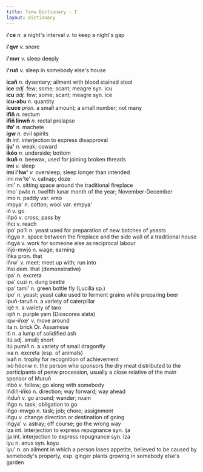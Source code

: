 ```yaml
---
title: Tanw Dictionary - I
layout: dictionary
---
```


__i'ce__	      _n._	  a night's interval	_v._	to keep a night's gap  

__i'qvr__	      _v._	  snore  	 

__i'mvr__	      _v._	  sleep deeply      

__i'ruñ__	      _v._	  sleep in somebody else's house     

__icañ__	      _n._	  dysentery; ailment with blood stained stool    	  	
__ice__	        _adj._	few; some; scant; meagre	syn.	icu    
__icu__	        _adj._	few; some; scant; meagre	syn.	ice  
__icu-abu__	    _n._	  quantity	  	  
__icuce__	      _pron._	a small amount; a small number; not many	  	  
__ifiñ__	      _n._	  rectum		  
__ifiñ linwñ__	_n._	  rectal prolapse	    	
__ifo'__	      _n._	  machete	  	  
__igw__	        _n._	  evil spirits	    	
__ih__	        _int._	interjection to express disapproval		    
__iju'__	      _n._	  weak; coward		  
__ikóo__	      _n._	  underside; bottom		  
__ikuñ__	      _n._	  beewax, used for joining broken threads		  
__imi__	        _v._	  sleep		  
__imi i'hw'__	  _v._	 oversleep; sleep longer than intended	  	
imi nw'te'	v.	catnap; doze		 
imi'	n.	sitting space around the traditional fireplace		  
imo' pwlo	n.	twelfth lunar month of the year; November-December	  	
imo	n.	paddy	var.	emo  
impya'	n.	cotton; wool	var.	empya'  
iñ	v.	go		  
iñpó	v.	cross; pass by		  
iñci	v.	reach		  
ipo' po'li	n.	yeast used for preparation of new batches of yeasts		  
iñgya	n.	space between the fireplace and the side wall of a traditional house		  
iñgyá	v.	work for someone else as reciprocal labour		  
iñjó-mwjó	n.	wage; earning		  
íñka	pron.	that		  
iñrw'	v.	meet; meet up with; run into		  
íñsi	dem.	that (demonstrative)	  	
ipa'	n.	excreta		  
ipa' cuzi	n.	dung beetle		  
ipa' tami'	n.	green bottle fly (Lucilla sp.)		  
ipo'	n.	yeast; yeast cake used to ferment grains while preparing beer		  
ipuñ-taruñ	n.	a variety of caterpillar		  
iqè	n.	a variety of taro		  
iqiñ	n.	purple yam (Dioscorea alata)		  
iqw-iñxe'	v.	move around	  	
ita	n.	brick	Or.	Assamese  
itì	n.	a lump of solidified ash		  
itú	adj.	small; short		  
itú pumiñ	n.	a variety of small dragonfly		  
ixa	n.	excreta (esp. of animals)		  
ixañ	n.	trophy for recognition of achievement		  
ixò hóonw	n.	the person who sponsors the dry meat distributed to the participants of penw procession, usually a close relative of the main sponsor of Muruñ	  	
iñbò	v.	follow; go along with somebody	  	
iñdiñ-iñkó	n.	direction; way forward; way ahead		  
iñduñ	v.	go around; wander; roam		  
iñgo	n.	task; obligation to go		  
iñgo-mwgo	n.	task; job; chore; assignment		  
iñgu	v.	change direction or destination of going	  	
iñgya'	v.	astray; off course; go the wrong way		  
iza	int.	interjection to express repugnance	syn.	ija  
ija	int.	interjection to express repugnance	syn.	iza  
iyu	n.	anus	syn.	koyu  
iyu'	n.	an ailment in which a person loses appetite, believed to be caused by somebody's property, esp. ginger plants growing in somebody else's garden		  
